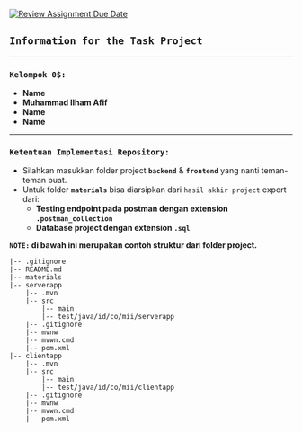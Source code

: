 [![Review Assignment Due Date](https://classroom.github.com/assets/deadline-readme-button-22041afd0340ce965d47ae6ef1cefeee28c7c493a6346c4f15d667ab976d596c.svg)](https://classroom.github.com/a/vT2eOcvP)
## **`Information for the Task Project`**
---
### **`Kelompok 0$:`**
- **Name**
- **Muhammad Ilham Afif**
- **Name**
- **Name**
---
### **`Ketentuan Implementasi Repository:`**
- Silahkan masukkan folder project **`backend`** & **`frontend`** yang nanti teman-teman buat.
- Untuk folder **`materials`** bisa diarsipkan dari `hasil akhir project` export dari:
  - **Testing endpoint pada postman dengan extension `.postman_collection`**
  - **Database project dengan extension `.sql`** 
    
**`NOTE:` di bawah ini merupakan contoh struktur dari folder project.**
```
|-- .gitignore
|-- README.md
|-- materials
|-- serverapp
    |-- .mvn
    |-- src
        |-- main
        |-- test/java/id/co/mii/serverapp
    |-- .gitignore
    |-- mvnw
    |-- mvwn.cmd
    |-- pom.xml
|-- clientapp
    |-- .mvn
    |-- src
        |-- main
        |-- test/java/id/co/mii/clientapp
    |-- .gitignore
    |-- mvnw
    |-- mvwn.cmd
    |-- pom.xml
```
